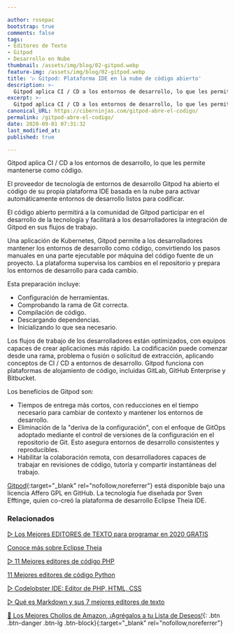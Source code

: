 ```yaml
---

author: rosepac
bootstrap: true
comments: false
tags:
- Editores de Texto
- Gitpod
- Desarrollo en Nube
thumbnail: /assets/img/blog/02-gitpod.webp
feature-img: /assets/img/blog/02-gitpod.webp
title: '▷ Gitpod: Plataforma IDE en la nube de código abierto'
description: >-
  Gitpod aplica CI / CD a los entornos de desarrollo, lo que les permite mantenerse como código.
excerpt: >-
  Gitpod aplica CI / CD a los entornos de desarrollo, lo que les permite mantenerse como código
canonical_URL: https://ciberninjas.com/gitpod-abre-el-codigo/
permalink: /gitpod-abre-el-codigo/
date: 2020-09-01 07:31:32
last_modified_at: 
published: true

---
```


Gitpod aplica CI / CD a los entornos de desarrollo, lo que les permite mantenerse como código.

El proveedor de tecnología de entornos de desarrollo Gitpod ha abierto el código de su propia plataforma IDE basada en la nube para activar automáticamente entornos de desarrollo listos para codificar.

El código abierto permitirá a la comunidad de Gitpod participar en el desarrollo de la tecnología y facilitará a los desarrolladores la integración de Gitpod en sus flujos de trabajo.

Una aplicación de Kubernetes, Gitpod permite a los desarrolladores mantener los entornos de desarrollo como código, convirtiendo los pasos manuales en una parte ejecutable por máquina del código fuente de un proyecto. La plataforma supervisa los cambios en el repositorio y prepara los entornos de desarrollo para cada cambio.

Esta preparación incluye:

- Configuración de herramientas.
- Comprobando la rama de Git correcta.
- Compilación de código.
- Descargando dependencias.
- Inicializando lo que sea necesario.

Los flujos de trabajo de los desarrolladores están optimizados, con equipos capaces de crear aplicaciones más rápido. La codificación puede comenzar desde una rama, problema o fusión o solicitud de extracción, aplicando conceptos de CI / CD a entornos de desarrollo. Gitpod funciona con plataformas de alojamiento de código, incluidas GitLab, GitHub Enterprise y Bitbucket.

Los beneficios de Gitpod son:

- Tiempos de entrega más cortos, con reducciones en el tiempo necesario para cambiar de contexto y mantener los entornos de desarrollo.
- Eliminación de la "deriva de la configuración", con el enfoque de GitOps adoptado mediante el control de versiones de la configuración en el repositorio de Git. Esto asegura entornos de desarrollo consistentes y reproducibles.
- Habilitar la colaboración remota, con desarrolladores capaces de trabajar en revisiones de código, tutoría y compartir instantáneas del trabajo.

[Gitpod](https://github.com/gitpod-io/gitpod){:target="_blank" rel="nofollow,noreferrer"} está disponible bajo una licencia Affero GPL en GitHub. La tecnología fue diseñada por Sven Efftinge, quien co-creó la plataforma de desarrollo Eclipse Theia IDE.

### **Relacionados** <!-- omit in toc -->

[▷ Los Mejores EDITORES de TEXTO para programar en 2020 GRATIS](https://ciberninjas.com/mejores-editores-texto/)

[Conoce más sobre Eclipse Theia](https://ciberninjas.com/wiki/eclipse-theia/)

[▷ 11 Mejores editores de código PHP](https://ciberninjas.com/mejores-editores-php/)

[11 Mejores editores de código Python](https://ciberninjas.com/mejores-ide-python/)

[▷ Codelobster IDE: Editor de PHP, HTML, CSS](https://ciberninjas.com/codelobster-editor-php/)

[▷ Qué es Markdown y sus 7 mejores editores de texto](https://ciberninjas.com/editores-markdown/)

[🛒 Los Mejores Chollos de Amazon, ¡Agrégalos a tu Lista de Deseos!](/amazon/ "Los Mejores Chollos de Amazon, Ofertas Flash, Black Monday y Amazon Prime Day"){: .btn .btn-danger .btn-lg .btn-block}{:target="_blank" rel="nofollow,noreferrer"}